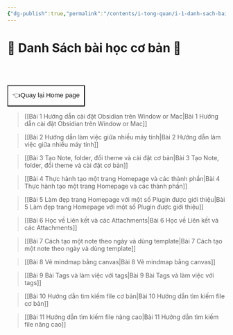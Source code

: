 ```yaml
---
{"dg-publish":true,"permalink":"/contents/i-tong-quan/i-1-danh-sach-bai-hoc/danh-sach-bai-hoc-obsidian-co-ban/","noteIcon":"1"}
---
```


# 🌟 Danh Sách bài học cơ bản 🌟 

<div style="display: flex; justify-content: left; cursor: pointer;"> <a href="obsidian://open?vault=Kh%C3%B3a%20h%E1%BB%8Dc%20Obsidian_2023&file=CONTENTS%2FHOME%20PAGE" target="_blank"> <button style=" font-size: 15px; padding: 10px; height: fit-content; margin-top: 50px; background: var(--text-accent); font-weight: 200; color: var(--text-on-accent); "> 👈Quay lại Home page </button> </a> </div>


> [[Bài 1 Hướng dẫn cài đặt Obsidian trên Window or Mac\|Bài 1 Hướng dẫn cài đặt Obsidian trên Window or Mac]]

> [[Bài 2  Hướng dẫn làm việc giữa nhiều máy tính\|Bài 2  Hướng dẫn làm việc giữa nhiều máy tính]]

> [[Bài 3 Tạo Note, folder, đổi theme và cài đặt cơ bản\|Bài 3 Tạo Note, folder, đổi theme và cài đặt cơ bản]]

> [[Bài 4 Thực hành tạo một trang Homepage và các thành phần\|Bài 4 Thực hành tạo một trang Homepage và các thành phần]]

> [[Bài 5 Làm đẹp trang Homepage với một số Plugin được giới thiệu\|Bài 5 Làm đẹp trang Homepage với một số Plugin được giới thiệu]]

> [[Bài 6 Học về Liên kết và các Attachments\|Bài 6 Học về Liên kết và các Attachments]]

> [[Bài 7 Cách tạo một note theo ngày và dùng template\|Bài 7 Cách tạo một note theo ngày và dùng template]]

> [[Bài 8 Vẽ mindmap bằng canvas\|Bài 8 Vẽ mindmap bằng canvas]]

> [[Bài 9 Bài Tags và làm việc với tags\|Bài 9 Bài Tags và làm việc với tags]]

> [[Bài 10 Hướng dẫn tìm kiếm file cơ bản\|Bài 10 Hướng dẫn tìm kiếm file cơ bản]]

> [[Bài 11 Hướng dẫn tìm kiếm file nâng cao\|Bài 11 Hướng dẫn tìm kiếm file nâng cao]]

